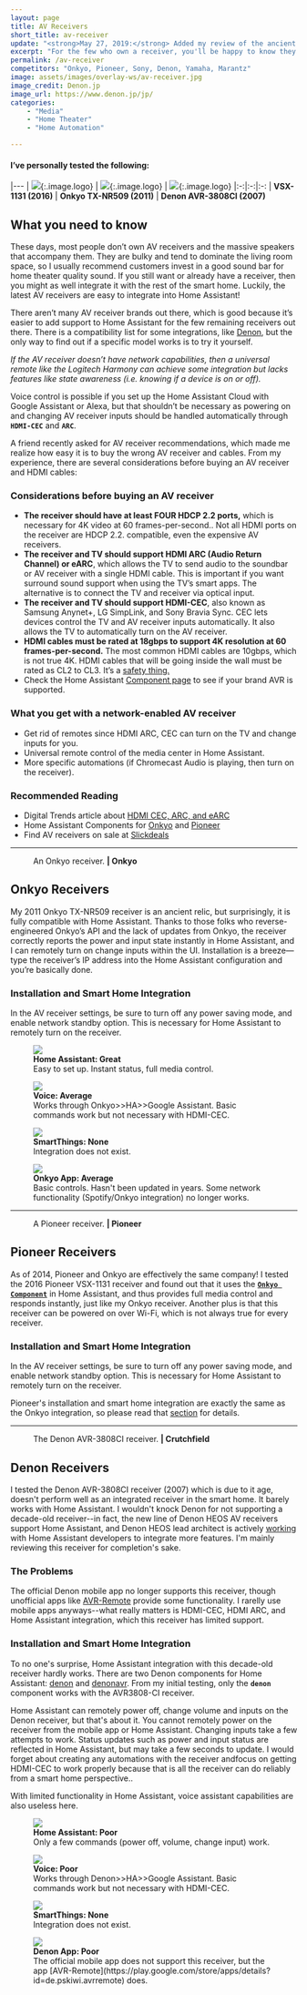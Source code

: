 ```yaml
---
layout: page
title: AV Receivers
short_title: av-receiver
update: "<strong>May 27, 2019:</strong> Added my review of the ancient Denon AVR-3808CI receiver."
excerpt: "For the few who own a receiver, you'll be happy to know they are incredibly easy to integrate into the smart home."
permalink: /av-receiver
competitors: "Onkyo, Pioneer, Sony, Denon, Yamaha, Marantz"
image: assets/images/overlay-ws/av-receiver.jpg
image_credit: Denon.jp
image_url: https://www.denon.jp/jp/
categories: 
    - "Media"
    - "Home Theater"
    - "Home Automation"

---
```


<!--more-->
#### I’ve personally tested the following:

|---
| ![](assets\images\logo\pioneer.png){:.image.logo} |  ![](assets\images\logo\onkyo.png){:.image.logo} | ![](assets\images\logo\denon.png){:.image.logo}
|:-:|:-:|:-:
| **VSX-1131 (2016)** | **Onkyo TX-NR509 (2011)** | **Denon AVR-3808CI (2007)**

## What you need to know

These days, most people don’t own AV receivers and the massive speakers that accompany them. They are bulky and tend to dominate the living room space, so I usually recommend customers invest in a good sound bar for home theater quality sound. If you still want or already have a receiver, then you might as well integrate it with the rest of the smart home. Luckily, the latest AV receivers are easy to integrate into Home Assistant!

There aren’t many AV receiver brands out there, which is good because it’s easier to add support to Home Assistant for the few remaining receivers out there. There is a compatibility list for some integrations, like [Denon](https://www.home-assistant.io/components/denonavr/), but the only way to find out if a specific model works is to try it yourself. 

<p class="box">
<i>If the AV receiver doesn’t have network capabilities, then a universal remote like the Logitech Harmony can achieve some integration but lacks features like state awareness (i.e. knowing if a device is on or off).</i></p>

Voice control is possible if you set up the Home Assistant Cloud with Google Assistant or Alexa, but that shouldn’t be necessary as powering on and changing AV receiver inputs should be handled automatically through **``HDMI-CEC``** and **``ARC``**.

A friend recently asked for AV receiver recommendations, which made me realize how easy it is to buy the wrong AV receiver and cables. From my experience, there are several considerations before buying an AV receiver and HDMI cables:

### Considerations before buying an AV receiver

<ul class="alt">
  <li><b>The receiver should have at least FOUR HDCP 2.2 ports,</b> which is necessary for 4K video at 60 frames-per-second.. Not all HDMI ports on the receiver are HDCP 2.2. compatible, even the expensive AV receivers.</li>
  <li><b>The receiver and TV should support HDMI ARC (Audio Return Channel) or eARC</b>, which allows the TV to send audio to the soundbar or AV receiver with a single HDMI cable. This is important if you want surround sound support when using the TV’s smart apps. The alternative is to connect the TV and receiver via optical input.</li>
  <li><b>The receiver and TV should support HDMI-CEC</b>, also known as Samsung Anynet+, LG  SimpLink, and Sony Bravia Sync. CEC lets devices control the TV and AV receiver inputs automatically. It also allows the TV to automatically turn on the AV receiver.</li>
  <li><b>HDMI cables must be rated at 18gbps to support 4K resolution at 60 frames-per-second.</b> The most common HDMI cables are 10gbps, which is not true 4K. HDMI cables that will be going inside the wall must be rated as CL2 to CL3. It’s a <a href="https://www.lanshack.com/What-are-CL2-and-CL3-HDMI-cables.aspx">safety thing.</a></li>
  <li> Check the Home Assistant <a href="https://www.home-assistant.io/components">Component page</a> to see if your brand AVR is supported.</li>
</ul>


### What you get with a network-enabled AV receiver

<ul class="alt">
  <li>Get rid of remotes since HDMI ARC, CEC can turn on the TV and change inputs for you.</li>
  <li>Universal remote control of the media center in Home Assistant.</li>
  <li>More specific automations (if Chromecast Audio is playing, then turn on the receiver).</li>
</ul>

### Recommended Reading

<ul class="alt">
  <li>Digital Trends article about <a href="https://www.digitaltrends.com/home-theater/hdmi-arc-explained-works-care/">HDMI CEC, ARC, and eARC</a></li>
  <li>Home Assistant Components for <a href="https://www.home-assistant.io/components/onkyo/">Onkyo</a> and <a href="https://www.home-assistant.io/components/pioneer/">Pioneer</a></li>
  <li>Find AV receivers on sale at <a href="https://slickdeals.net/newsearch.php?forumchoice%5B%5D=4&forumchoice%5B%5D=9&forumchoice%5B%5D=10&forumchoice%5B%5D=13&forumchoice%5B%5D=25&forumchoice%5B%5D=30&forumchoice%5B%5D=38&forumchoice%5B%5D=39&forumchoice%5B%5D=41&forumchoice%5B%5D=44&forumchoice%5B%5D=53&forumchoice%5B%5D=54&forumchoice%5B%5D=71&q=av+receiver&firstonly=1">Slickdeals</a></li>
</ul>

<!-- Product Review section -->
<hr class="major" />

<figure class="align-left">
  <img src="assets\images\product-photo\onkyo.png" alt=""/>
  <figcaption>
    An Onkyo receiver. <b>|  Onkyo</b>
  </figcaption>
</figure>

## Onkyo Receivers

My 2011 Onkyo TX-NR509 receiver is an ancient relic, but surprisingly, it is fully compatible with Home Assistant. Thanks to those folks who reverse-engineered Onkyo’s API and the lack of updates from Onkyo, the receiver correctly reports the power and input state instantly in Home Assistant, and I can remotely turn on change inputs within the UI. Installation is a breeze—type the receiver’s IP address into the Home Assistant configuration and you’re basically done.

### Installation and Smart Home Integration
In the AV receiver settings, be sure to turn off any power saving mode, and enable network standby option. This is necessary for Home Assistant to remotely turn on the receiver.


<div class="row">
	<!-- Break -->
	<div class="6u 12u$(medium)">
	  <figure class="fourthtest">
        <img src="assets/images/integrations/onkyo-ha.png" />
        <figcaption>
          <b>Home Assistant: Great</b><br>Easy to set up. Instant status, full media control. 
        </figcaption>
      </figure>
	</div>
	<div class="6u 12u$(medium)">
      <figure class="fourthtest">
       <img src="assets/images/integrations/google-home.png" />
       <figcaption>
         <b>Voice: Average</b><br> Works through Onkyo>>HA>>Google Assistant. Basic commands work but not necessary with HDMI-CEC.
       </figcaption>
      </figure>
	</div>
</div>

<div class="row">
	<!-- Break -->
	<div class="6u 12u$(medium)">
      <figure class="fourthtest">
      <img src="assets/images/integrations/na.png" />
      <figcaption>
      <b>SmartThings: None</b><br> Integration does not exist.
      </figcaption>
      </figure>
	</div>
	<div class="6u 12u$(medium)">
      <figure class="fourthtest">
       <img src="assets/images/integrations/onkyo-app.png"  />
       <figcaption>
         <b>Onkyo App: Average</b><br>Basic controls. Hasn't been updated in years. Some network functionality (Spotify/Onkyo integration) no longer works.
       </figcaption>
      </figure>
	</div>
</div>

<!-- Competition section -->
<hr class="minor" />

<figure class="align-left">
  <img src="assets\images\product-photo\pioneer.png" alt=""/>
  <figcaption>
    A Pioneer receiver. <b>|  Pioneer</b>
  </figcaption>
</figure>
<p></p>

## Pioneer Receivers

As of 2014, Pioneer and Onkyo are effectively the same company! I tested the 2016 Pioneer VSX-1131 receiver and found out that it uses the [**``Onkyo Component``**](https://www.home-assistant.io/components/media_player.onkyo/) in Home Assistant, and thus provides full media control and responds instantly, just like my Onkyo receiver. Another plus is that this receiver can be powered on over Wi-Fi, which is not always true for every receiver. 

### Installation and Smart Home Integration

In the AV receiver settings, be sure to turn off any power saving mode, and enable network standby option. This is necessary for Home Assistant to remotely turn on the receiver.

Pioneer's installation and smart home integration are exactly the same as the Onkyo integration, so please read that [section](#onkyo-receivers) for details.


<!-- Competition section -->
<hr class="minor" />

<figure class="align-left">
  <img src="assets\images\product-photo\denon-avr.jpg" alt=""/>
  <figcaption>
    The Denon AVR-3808CI receiver. <b>|  Crutchfield</b>
  </figcaption>
</figure>
<p></p>

## Denon Receivers

I tested the Denon AVR-3808CI receiver (2007) which is due to it age, doesn't perform well as an integrated receiver in the smart home. It barely works with Home Assistant. I wouldn't knock Denon for not supporting a decade-old receiver--in fact, the new line of Denon HEOS AV receivers support Home Assistant, and Denon HEOS lead architect is actively [working](https://www.home-assistant.io/blog/2019/04/24/release-92/) with Home Assistant developers to integrate more features. I'm mainly reviewing this receiver for completion's sake.

### The Problems

The official Denon mobile app no longer supports this receiver, though unofficial apps like [AVR-Remote](https://play.google.com/store/apps/details?id=de.pskiwi.avrremote) provide some functionality. I rarelly use mobile apps anyways--what really matters is HDMI-CEC, HDMI ARC, and Home Assistant integration, which this receiver has limited support.

### Installation and Smart Home Integration

To no one's surprise, Home Assistant integration with this decade-old receiver hardly works. There are two Denon components for Home Assistant: [denon](https://www.home-assistant.io/components/denon/) and [denonavr](https://www.home-assistant.io/components/denonavr/). From my initial testing, only the **``denon``** component works with the AVR3808-CI receiver.

Home Assistant can remotely power off, change volume and inputs on the Denon receiver, but that's about it. You cannot remotely power on the receiver from the mobile app or Home Assistant. Changing inputs take a few attempts to work. Status updates such as power and input status are reflected in Home Assistant, but may take a few seconds to update. I would forget about creating any automations with the receiver andfocus on getting HDMI-CEC to work properly because that is all the receiver can do reliably from a smart home perspective..

With limited functionality in Home Assistant, voice assistant capabilities are also useless here.

<div class="row">
	<!-- Break -->
	<div class="6u 12u$(medium)">
	  <figure class="fourthtest">
        <img src="assets/images/integrations/denon-ha.png" />
        <figcaption>
          <b>Home Assistant: Poor</b><br>Only a few commands (power off, volume, change input) work.
        </figcaption>
      </figure>
	</div>
	<div class="6u 12u$(medium)">
      <figure class="fourthtest">
       <img src="assets/images/integrations/google-home.png" />
       <figcaption>
         <b>Voice: Poor</b><br> Works through Denon>>HA>>Google Assistant. Basic commands work but not necessary with HDMI-CEC.
       </figcaption>
      </figure>
	</div>
</div>

<div class="row">
	<!-- Break -->
	<div class="6u 12u$(medium)">
      <figure class="fourthtest">
      <img src="assets/images/integrations/na.png" />
      <figcaption>
      <b>SmartThings: None</b><br> Integration does not exist.
      </figcaption>
      </figure>
	</div>
	<div class="6u 12u$(medium)">
      <figure class="fourthtest">
       <img src="assets/images/integrations/denon-app.png"  />
       <figcaption>
         <b>Denon App: Poor</b><br>The official mobile app does not support this receiver, but the app [AVR-Remote](https://play.google.com/store/apps/details?id=de.pskiwi.avrremote) does.
       </figcaption>
      </figure>
	</div>
</div>
